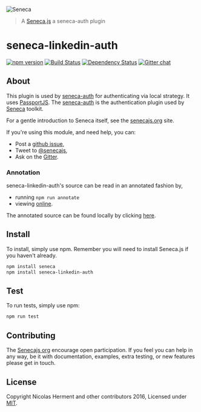 
![Seneca](http://senecajs.org/files/assets/seneca-logo.png)
> A [Seneca.js](https://github.com/senecajs/) a seneca-auth plugin

# seneca-linkedin-auth

[![npm version][npm-badge]][npm-url]
[![Build Status][travis-badge]][travis-url]
[![Dependency Status][david-badge]][david-url]
[![Gitter chat][gitter-badge]][gitter-url]

## About
This plugin is used by [seneca-auth](https://www.npmjs.com/package/seneca-auth) for authenticating via local strategy.
It uses [PassportJS](http://passportjs.org). The [seneca-auth](https://www.npmjs.com/package/seneca-auth) is the
authentication plugin used by [Seneca](http://senecajs.org) toolkit.

For a gentle introduction to Seneca itself, see the [senecajs.org](http://senecajs.org) site.

If you're using this module, and need help, you can:
- Post a [github issue][],
- Tweet to [@senecajs][],
- Ask on the [Gitter][gitter-url].

### Annotation
seneca-linkedin-auth's source can be read in an annotated fashion by,

- running `npm run annotate`
- viewing [online][].

The annotated source can be found locally by clicking [here][].


## Install
To install, simply use npm. Remember you will need to install Seneca.js if you haven't already.
```sh
npm install seneca
npm install seneca-linkedin-auth
```
## Test

To run tests, simply use npm:

```sh
npm run test
```

## Contributing
The [Senecajs org](https://github.com/senecajs/) encourage open participation. If you feel you can help in any way, be it with
documentation, examples, extra testing, or new features please get in touch.

## License
Copyright Nicolas Herment and other contributors 2016, Licensed under [MIT][].

[MIT]: ./LICENSE
[online]: http://htmlpreview.github.com/?https://github.com/senecajs/seneca-linkedin-auth/blob/master/docs/linkedin-auth.html
[here]: ./docs/linkedin-auth.html
[npm-badge]: https://badge.fury.io/js/seneca-linkedin-auth.svg
[npm-url]: https://badge.fury.io/js/seneca-linkedin-auth
[david-badge]: https://david-dm.org/senecajs/seneca-linkedin-auth.svg
[david-url]: https://david-dm.org/senecajs/seneca-linkedin-auth
[gitter-badge]: https://badges.gitter.im/senecajs/seneca.png
[gitter-url]: https://gitter.im/senecajs/seneca
[travis-badge]: https://travis-ci.org/senecajs/seneca-linkedin-auth.svg
[travis-url]: https://travis-ci.org/senecajs/seneca-linkedin-auth
[github issue]: https://github.com/senecajs/seneca-rabbitmq-transport/issues
[@senecajs]: http://twitter.com/senecajs
[gitter-url]: https://gitter.im/senecajs/seneca
